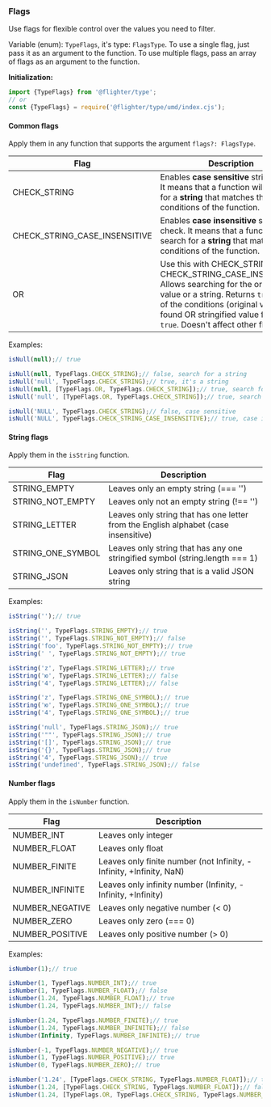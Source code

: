 ### Flags

Use flags for flexible control over the values you need to filter.

Variable (enum): `TypeFlags`, it's type: `FlagsType`. To use a single flag, just pass it as an argument to the function. To use multiple flags, pass an array of flags as an argument to the function.

**Initialization:**
```js
import {TypeFlags} from '@flighter/type';
// or
const {TypeFlags} = require('@flighter/type/umd/index.cjs');
```

#### Common flags

Apply them in any function that supports the argument `flags?: FlagsType`.

| Flag | Description |
| --- | --- |
| CHECK_STRING | Enables **case sensitive** string check. It means that a function will search for a **string** that matches the conditions of the function. |
| CHECK_STRING_CASE_INSENSITIVE | Enables **case insensitive** string check. It means that a function will search for a **string** that matches the conditions of the function. |
| OR | Use this with CHECK_STRING or CHECK_STRING_CASE_INSENSITIVE. Allows searching for the original value or a string. Returns `true` if one of the conditions (original value found OR stringified value found) is `true`. Doesn't affect other flags. |

Examples:
```js
isNull(null);// true

isNull(null, TypeFlags.CHECK_STRING);// false, search for a string
isNull('null', TypeFlags.CHECK_STRING);// true, it's a string
isNull(null, [TypeFlags.OR, TypeFlags.CHECK_STRING]);// true, search for a string or null
isNull('null', [TypeFlags.OR, TypeFlags.CHECK_STRING]);// true, search for a string or null

isNull('NULL', TypeFlags.CHECK_STRING);// false, case sensitive
isNull('NULL', TypeFlags.CHECK_STRING_CASE_INSENSITIVE);// true, case insensitive
```


#### String flags

Apply them in the `isString` function.

| Flag | Description |
| --- | --- |
| STRING_EMPTY | Leaves only an empty string (=== '') |
| STRING_NOT_EMPTY | Leaves only not an empty string (!== '') |
| STRING_LETTER | Leaves only string that has one letter from the English alphabet (case insensitive) |
| STRING_ONE_SYMBOL | Leaves only string that has any one stringified symbol (string.length === 1) |
| STRING_JSON | Leaves only string that is a valid JSON string |

Examples:
```js
isString('');// true

isString('', TypeFlags.STRING_EMPTY);// true
isString('', TypeFlags.STRING_NOT_EMPTY);// false
isString('foo', TypeFlags.STRING_NOT_EMPTY);// true
isString(' ', TypeFlags.STRING_NOT_EMPTY);// true

isString('z', TypeFlags.STRING_LETTER);// true
isString('ю', TypeFlags.STRING_LETTER);// false
isString('4', TypeFlags.STRING_LETTER);// false

isString('z', TypeFlags.STRING_ONE_SYMBOL);// true
isString('ю', TypeFlags.STRING_ONE_SYMBOL);// true
isString('4', TypeFlags.STRING_ONE_SYMBOL);// true

isString('null', TypeFlags.STRING_JSON);// true
isString('""', TypeFlags.STRING_JSON);// true
isString('[]', TypeFlags.STRING_JSON);// true
isString('{}', TypeFlags.STRING_JSON);// true
isString('4', TypeFlags.STRING_JSON);// true
isString('undefined', TypeFlags.STRING_JSON);// false
```


#### Number flags

Apply them in the `isNumber` function.

| Flag | Description |
| --- | --- |
| NUMBER_INT | Leaves only integer |
| NUMBER_FLOAT | Leaves only float |
| NUMBER_FINITE | Leaves only finite number (not Infinity, -Infinity, +Infinity, NaN) |
| NUMBER_INFINITE | Leaves only infinity number (Infinity, -Infinity, +Infinity) |
| NUMBER_NEGATIVE | Leaves only negative number (< 0) |
| NUMBER_ZERO | Leaves only zero (=== 0) |
| NUMBER_POSITIVE | Leaves only positive number (> 0) |

Examples:
```js
isNumber(1);// true

isNumber(1, TypeFlags.NUMBER_INT);// true
isNumber(1, TypeFlags.NUMBER_FLOAT);// false
isNumber(1.24, TypeFlags.NUMBER_FLOAT);// true
isNumber(1.24, TypeFlags.NUMBER_INT);// false

isNumber(1.24, TypeFlags.NUMBER_FINITE);// true
isNumber(1.24, TypeFlags.NUMBER_INFINITE);// false
isNumber(Infinity, TypeFlags.NUMBER_INFINITE);// true

isNumber(-1, TypeFlags.NUMBER_NEGATIVE);// true
isNumber(1, TypeFlags.NUMBER_POSITIVE);// true
isNumber(0, TypeFlags.NUMBER_ZERO);// true

isNumber('1.24', [TypeFlags.CHECK_STRING, TypeFlags.NUMBER_FLOAT]);// true
isNumber(1.24, [TypeFlags.CHECK_STRING, TypeFlags.NUMBER_FLOAT]);// false, search for a string
isNumber(1.24, [TypeFlags.OR, TypeFlags.CHECK_STRING, TypeFlags.NUMBER_FLOAT]);// true
```
